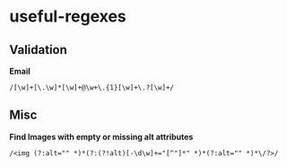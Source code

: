 # useful-regexes

## Validation

**Email**

`/[\w]+[\.\w]*[\w]+@\w+\.{1}[\w]+\.?[\w]+/`


## Misc

**Find Images with empty or missing alt attributes**

`/<img (?:alt="" *)*(?:(?!alt)[-\d\w]+="[^"]*" *)*(?:alt="" *)*\/?>/`
